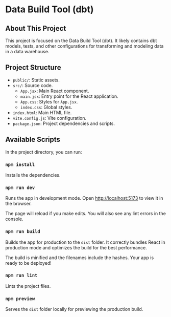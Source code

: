 # Data Build Tool (dbt)

## About This Project

This project is focused on the Data Build Tool (dbt). It likely contains dbt models, tests, and other configurations for transforming and modeling data in a data warehouse.

## Project Structure

- `public/`: Static assets.
- `src/`: Source code.
  - `App.jsx`: Main React component.
  - `main.jsx`: Entry point for the React application.
  - `App.css`: Styles for `App.jsx`.
  - `index.css`: Global styles.
- `index.html`: Main HTML file.
- `vite.config.js`: Vite configuration.
- `package.json`: Project dependencies and scripts.

## Available Scripts

In the project directory, you can run:

### `npm install`

Installs the dependencies.

### `npm run dev`

Runs the app in development mode.
Open [http://localhost:5173](http://localhost:5173) to view it in the browser.

The page will reload if you make edits.
You will also see any lint errors in the console.

### `npm run build`

Builds the app for production to the `dist` folder.
It correctly bundles React in production mode and optimizes the build for the best performance.

The build is minified and the filenames include the hashes.
Your app is ready to be deployed!

### `npm run lint`

Lints the project files.

### `npm preview`

Serves the `dist` folder locally for previewing the production build.


